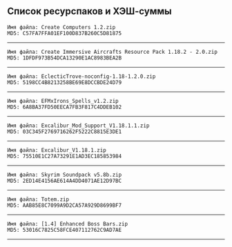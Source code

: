 ﻿## Список ресурспаков и ХЭШ-суммы

    Имя файла: Create Computers 1.2.zip
    MD5: C57FA7FFA01EF100D837B260C5D81875
---
    Имя файла: Create Immersive Aircrafts Resource Pack 1.18.2 - 2.0.zip
    MD5: 1DFDF973B54DCA13290E1AC8983BEA2B
---
    Имя файла: EclecticTrove-noconfig-1.18-1.2.0.zip
    MD5: 5198CC4B8213258BE69E8DCCBDE24D79
---
    Имя файла: EFMxIrons_Spells_v1.2.zip
    MD5: 6A8BA37FD50EECA7FB3F817C4DDEB102
---
    Имя файла: Excalibur_Mod_Support_V1.18.1.1.zip
    MD5: 03C345F2769716262F5222C8815E3DE1
---
    Имя файла: Excalibur_V1.18.1.zip
    MD5: 75510E1C27A73291E1AD3EC185853984
---
    Имя файла: Skyrim Soundpack v5.8b.zip
    MD5: 2ED14E4156AE614A4DD4071AE12D97BC
---
    Имя файла: Totem.zip
    MD5: AAB85E8C7099A9D2CA57A929D8699BF7
---
    Имя файла: [1.4] Enhanced Boss Bars.zip
    MD5: 53016C7825C58FCE407112762C9AD7AE
---

